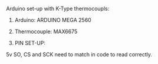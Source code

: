 Arduino set-up with K-Type thermocoupls:

1. Arduino: 
ARDUINO MEGA 2560

2. Thermocouple: 
MAX6675

3. PIN SET-UP:

5v
SO, CS and SCK need to match in code to read correctly.
